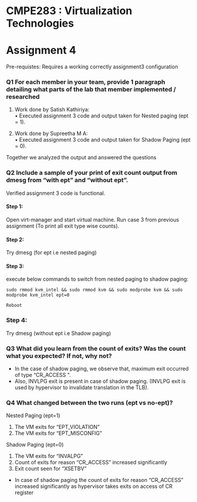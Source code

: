 # CMPE283 : Virtualization Technologies

# Assignment 4

Pre-requistes:
Requires a working correctly assignment3 configuration

### Q1  For each member in your team, provide 1 paragraph detailing what parts of the lab that member implemented / researched

1. Work done by Satish Kathiriya:  
  • Executed assignment 3 code and output taken for Nested paging (ept = 1).
 
2. Work done by Supreetha M A:  
  • Executed assignment 3 code and output taken for Shadow Paging (ept = 0).
 
 Together we analyzed the output and answered the questions 

### Q2 Include a sample of your print of exit count output from dmesg from “with ept” and “without ept”.

Verified assignment 3 code is functional.

#### Step 1: 
Open virt-manager and start virtual machine. Run case 3 from previous assignment (To print all exit type wise counts). 

#### Step 2: 
Try dmesg (for ept i.e nested paging)

#### Step 3:
execute below commands to switch from nested paging to shadow paging:  

```
sudo rmmod kvm_intel && sudo rmmod kvm && sudo modprobe kvm && sudo modprobe kvm_intel ept=0

Reboot
```

### Step 4:
Try dmesg (without ept i.e Shadow paging)

### Q3 What did you learn from the count of exits? Was the count what you expected? If not, why not?

-	In the case of shadow paging, we observe that, maximum exit occurred of type “CR_ACCESS ".
-	Also, INVLPG exit is present in case of shadow paging. (INVLPG exit is used by hypervisor to invalidate translation in the TLB).

### Q4 What changed between the two runs (ept vs no-ept)?

Nested Paging (ept=1)				
1. The VM exits for “EPT_VIOLATION”	
2. The VM exits for “EPT_MISCONFIG”	
									
Shadow Paging (ept=0)
1. The VM exits for “INVALPG”
2. Count of exits for reason “CR_ACCESS” increased significantly
3. Exit count seen for “XSETBV”

-	In case of shadow paging the count of exits for reason “CR_ACCESS” increased significantly as hypervisor takes exits on access of CR register
